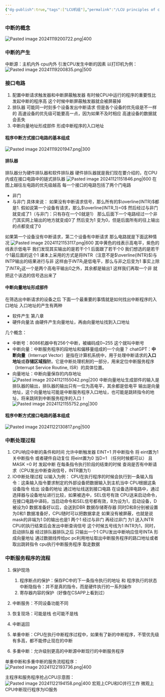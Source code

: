 ```yaml
---
{"dg-publish":true,"tags":["LCU机组"],"permalink":"/LCU principles of computer composition/程序中断方式/","dgPassFrontmatter":true,"noteIcon":""}
---
```



### 中断的概念
![Pasted image 20241119200722.png|400](/img/user/accessory/Pasted%20image%2020241119200722.png)
### 中断的产生
中断源：主机内外 cpu内外 引发CPU发生中断的因素
以打印机为例：
![Pasted image 20241119200835.png|500](/img/user/accessory/Pasted%20image%2020241119200835.png)
### 接口电路
1. 配置中断请求触发器和中断屏蔽触发器
	有时候CPU中运行的程序的重要性比发起中断的程序高 这个时候中断屏蔽触发器就会被屏蔽掉
2. 排队器
	可能同一时刻多个设备发出中断请求 但是各个设备的优先级是不一样的
	高速设备的优先级可能要高一点，因为如果不及时相应 高速设备的数据就会丢失
3. 中断向量地址形成部件
	形成中断程序的入口地址

#### 程序中断方式接口电路的基本组成
![Pasted image 20241119201947.png|300](/img/user/accessory/Pasted%20image%2020241119201947.png)

#### 排队器
排队器分为硬件排队器和软件排队器
硬件排队器就是我们现在要介绍的，在CPU内或在接口电路中的链式排队器
![Pasted image 20241121151846.png|600](/img/user/accessory/Pasted%20image%2020241121151846.png)
在图上越往左电路的优先级越高
每一个接口的电路包括了两个门电路
- 非门
- 与非门
具体来说：
	如果没有中断请求信号，那么所有的$\overline{INTR}$都是1.
	假如说第一个设备有请求，那么$\overline{INTR_1}=0$
	然后经过与非门就变成了1（与非门：只有存在一个0就是1）
	那么后面下一个电路经过一个非门其实网上输出的地方就变成0了 然后变为1 变为0，但是后面所有的往上输出的点都变成了0

如果第一个设备没有中断请求，第二个设备有中断请求
那么电路就是下面这种情况
![Pasted image 20241121153117.png|600](/img/user/accessory/Pasted%20image%2020241121153117.png)
其中黄色的线表示高电平，紫色的线表示低电平
我们发现其实输出的是若干个1 后面跟了若干个0
我们想选的是若干个1最后面的这个1
	课本上采用的方式是将INTR（注意不是$\overline{INTR}$)与INTP输出的结果进行与非
	这样由于$INTR_1$是低电平，那么与非之后变为1
	事实上除了$INTR_2$这一个是两个高电平输出0之外，其余都是输出1
这样我们再取一个非 就把这个该选的信号选出来了

#### 中断向量地址形成部件
在筛选出中断请求的设备之后  下面一个最重要的事情就是如何找出中断程序的入口地址
入口地址的产生有两种
- 软件产生   第八章
- 硬件向量法 
	由硬件产生向量地址，再由向量地址找到入口地址

几个概念：
- 中断号：8086机器中有256个中断，被编码成0~255 这个就叫中断号
- 中断向量：中断服务程序的段地址和偏移量组成的一个向量？
	chatGPT：**中断向量**（Interrupt Vector）是指在计算机系统中，用于处理中断请求的**入口地址**或**存储区域指针**。它是中断处理机制的一部分，用来定位中断服务程序（Interrupt Service Routine, ISR）的具体位置。
- 向量地址：中断向量保存的内存地址
![Pasted image 20241121155042.png|200](/img/user/accessory/Pasted%20image%2020241121155042.png)
中断向量地址生成部件的输入是排队器的输出，排队器的输出只有一位为高电平，其余都是低电平
输出是向量地址，这个向量地址可能是中断服务程序入口地址，也可能是跳转指令的地址，将来跳转到中断服务程序的入口！
![Pasted image 20241121155752.png|300](/img/user/accessory/Pasted%20image%2020241121155752.png)
#### 程序中断方式接口电路的基本组成
![Pasted image 20241122130817.png|500](/img/user/accessory/Pasted%20image%2020241122130817.png)

### 中断处理过程
1. CPU响应中断的条件和时间
	允许中断触发器 EINT=1
	开中断指令 将 eint置为1
	关中断指令 或者硬件自动复位 将eint置为0
	当D=1 （任何时候都可以） 且MASK =0 时 发起中断
	在每条指令执行阶段的结束的时候 查询是否有中断请求（CPU发出中断查询信号，INTR置为1）
2. IO中断处理过程
	以输入为例：
	CPU在执行程序的时候会执行到一条输入指令：这条输入指令要求制定的外部设备把数据输入到主机当中
	CPU根据这条设备指令 给出 设备的地址
	通过地址线送到接口电路
	在设备选择电路中，通过选择器与设备地址进行比较，如果被选中，SEL信号有效
	CPU送来启动命令，在接口电路中译码，当启动命令和SEL信号都有效，B为设为1，启动设备，D被设为0
	数据准备好以后，会送到DBR 数据存储寄存器  同时D和B分别被设置为0和1
	数据准备好，CPU随时可以把数据拿走
	如果没有被屏蔽，也就是说mask的非端为1  D的输出也是1
	两个1 经过与非门 再经过非门 为1 送入INTR
	CPU的执行结束后会发出中断查询信号 这个时候五号线为1
	INTR为1，同时，启动排队器
	经过排队器排队之后 只输出一个1
	CPU发出中断响应信号INTA
	形成向量地址  通过数据线传给pc
	pc利用地址取出中断服务程序的路口地址或者取出跳转指令
	cpu执行中断服务程序  取走数据

### 中断服务程序的流程
1. 保护现场
	1. 程序断点的保护：保存PC中的下一条指令执行的地址  和  程序执行的状态
		中断隐指令：并不是真的指令，而是硬件执行的一系列操作
	2. 寄存器内容的保护（好像在CSAPP上看到过）
2. 中断服务：不同设备功能不同
3. 恢复现场：可能是栈  也可能不是栈
4. 中断返回

1. 单重中断：CPU在执行中断程序过程中，如果有了新的中断程序，不管优先级有多高，都不能停止现在的中断
2. 多重中断：允许级别更高的中断源中断现行的中断服务程序

单重中断和多重中断的服务流程程序：
![Pasted image 20241122193736.png|400](/img/user/accessory/Pasted%20image%2020241122193736.png)

主程序和服务程序抢占CPU示意图：
![Pasted image 20241122194158.png|400](/img/user/accessory/Pasted%20image%2020241122194158.png)
宏观上CPU和IO并行工作
微观上CPU中断现行程序为IO服务

